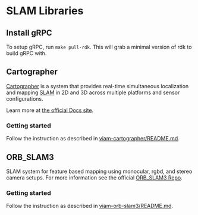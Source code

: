 # SLAM Libraries

## Install gRPC
To setup gRPC, run `make pull-rdk`. This will grab a minimal version of rdk to build gRPC with.

## Cartographer
[Cartographer](https://github.com/cartographer-project/cartographer) is a system that provides real-time simultaneous localization
and mapping [SLAM](https://en.wikipedia.org/wiki/Simultaneous_localization_and_mapping) in 2D and 3D across multiple platforms and sensor
configurations.

Learn more at [the official Docs site](https://google-cartographer.readthedocs.io).

### Getting started
Follow the instruction as described in [viam-cartographer/README.md](./viam-cartographer/README.md).

## ORB_SLAM3
SLAM system for feature based mapping using monocular, rgbd, and stereo camera setups. For more information see the official [ORB_SLAM3 Repo](https://github.com/UZ-SLAMLab/ORB_SLAM3).

### Getting started
Follow the instruction as described in [viam-orb-slam3/README.md](./viam-orb-slam3/README.md).

